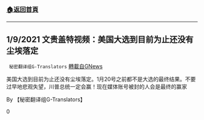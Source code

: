 ###  [:house:返回首頁](https://github.com/ourhimalayas/txt)
---

## 1/9/2021 文贵盖特视频：美国大选到目前为止还没有尘埃落定
` 秘密翻译组G-Translators` [轉載自GNews](https://gnews.org/zh-hans/742084/)

美国大选到目前为止还没有尘埃落定。1月20号之前都不是大选的最终结果。不要过早地悲观失望，川普总统一定会赢！现在媒体账号被封的人会是最终的赢家



By 【秘密翻译组G-Translators】

0
